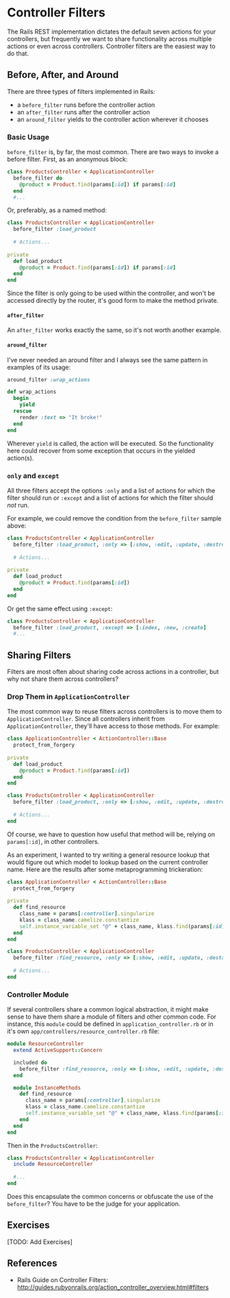# Controller Filters

The Rails REST implementation dictates the default seven actions for your controllers, but frequently we want to share functionality across multiple actions or even across controllers. Controller filters are the easiest way to do that.

## Before, After, and Around

There are three types of filters implemented in Rails:

* a `before_filter` runs before the controller action
* an `after_filter` runs after the controller action
* an `around_filter` yields to the controller action wherever it chooses

### Basic Usage

`before_filter` is, by far, the most common. There are two ways to invoke a before filter. First, as an anonymous block:

```ruby
class ProductsController < ApplicationController
  before_filter do
    @product = Product.find(params[:id]) if params[:id]
  end
  #...
```

Or, preferably, as a named method:

```ruby
class ProductsController < ApplicationController
  before_filter :load_product
  
  # Actions...
  
private  
  def load_product
    @product = Product.find(params[:id]) if params[:id]
  end
end
```

Since the filter is only going to be used within the controller, and won't be accessed directly by the router, it's good form to make the method private.

#### `after_filter`

An `after_filter` works exactly the same, so it's not worth another example.

#### `around_filter`

I've never needed an around filter and I always see the same pattern in examples of its usage:

```ruby
around_filter :wrap_actions

def wrap_actions
  begin
    yield
  rescue
    render :text => "It broke!"
  end
end
```

Wherever `yield` is called, the action will be executed. So the functionality here could recover from some exception that occurs in the yielded action(s).

### `only` and `except`

All three filters accept the options `:only` and a list of actions for which the filter should run or `:except` and a list of actions for which the filter should *not* run.

For example, we could remove the condition from the `before_filter` sample above:

```ruby
class ProductsController < ApplicationController
  before_filter :load_product, :only => [:show, :edit, :update, :destroy]
  
  # Actions...
  
private  
  def load_product
    @product = Product.find(params[:id])
  end
end
```

Or get the same effect using `:except`:

```ruby
class ProductsController < ApplicationController
  before_filter :load_product, :except => [:index, :new, :create]
  #...
```

## Sharing Filters

Filters are most often about sharing code across actions in a controller, but why not share them across controllers?

### Drop Them in `ApplicationController`

The most common way to reuse filters across controllers is to move them to `ApplicationController`. Since all controllers inherit from `ApplicationController`, they'll have access to those methods. For example:

```ruby
class ApplicationController < ActionController::Base
  protect_from_forgery
  
private
  def load_product
    @product = Product.find(params[:id])
  end
end

class ProductsController < ApplicationController
  before_filter :load_product, :only => [:show, :edit, :update, :destroy]
  
  # Actions...
end
```

Of course, we have to question how useful that method will be, relying on `params[:id]`, in other controllers.

As an experiment, I wanted to try writing a general resource lookup that would figure out which model to lookup based on the current controller name. Here are the results after some metaprogramming trickeration:

```ruby
class ApplicationController < ActionController::Base
  protect_from_forgery
  
private
  def find_resource
    class_name = params[:controller].singularize
    klass = class_name.camelize.constantize
    self.instance_variable_set "@" + class_name, klass.find(params[:id])
  end
end

class ProductsController < ApplicationController
  before_filter :find_resource, :only => [:show, :edit, :update, :destroy]
  
  # Actions...
end
```

### Controller Module

If several controllers share a common logical abstraction, it might make sense to have them share a module of filters and other common code. For instance, this `module` could be defined in `application_controller.rb` or in it's own `app/controllers/resource_controller.rb` file:

```ruby
module ResourceController
  extend ActiveSupport::Concern

  included do
    before_filter :find_resource, :only => [:show, :edit, :update, :destroy]
  end

  module InstanceMethods
    def find_resource
      class_name = params[:controller].singularize
      klass = class_name.camelize.constantize
      self.instance_variable_set "@" + class_name, klass.find(params[:id])
    end
  end
end
```

Then in the `ProductsController`:

```ruby
class ProductsController < ApplicationController
  include ResourceController
  
  #...
end
```

Does this encapsulate the common concerns or obfuscate the use of the `before_filter`? You have to be the judge for your application.

## Exercises

[TODO: Add Exercises]

## References

* Rails Guide on Controller Filters: http://guides.rubyonrails.org/action_controller_overview.html#filters